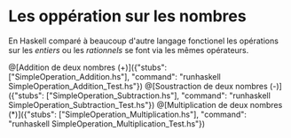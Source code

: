 # Les oppération sur les nombres
En Haskell comparé à beaucoup d'autre langage fonctionel les opérations sur les *entiers* ou les *rationnels* se font via les mêmes opérateurs.

@[Addition de deux nombres (+)]({"stubs": ["SimpleOperation_Addition.hs"], "command": "runhaskell SimpleOperation_Addition_Test.hs"})
@[Soustraction de deux nombres (-)]({"stubs": ["SimpleOperation_Subtraction.hs"], "command": "runhaskell SimpleOperation_Subtraction_Test.hs"})
@[Multiplication de deux nombres (*)]({"stubs": ["SimpleOperation_Multiplication.hs"], "command": "runhaskell SimpleOperation_Multiplication_Test.hs"})
